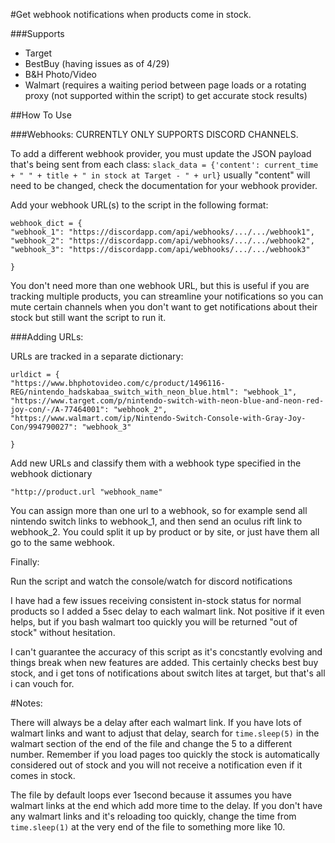 #Get webhook notifications when products come in stock. 

###Supports

- Target
- BestBuy (having issues as of 4/29)
- B&H Photo/Video
- Walmart (requires a waiting period between page loads or a rotating proxy (not supported within the script) to get accurate stock results)


##How To Use


###Webhooks:
CURRENTLY ONLY SUPPORTS DISCORD CHANNELS.

To add a different webhook provider, you must update the JSON payload that's being sent from each class: `slack_data = {'content': current_time + " " + title + " in stock at Target - " + url}` usually "content" will need to be changed, check the documentation for your webhook provider.

Add your webhook URL(s) to the script in the following format:
```
webhook_dict = {
"webhook_1": "https://discordapp.com/api/webhooks/.../.../webhook1",
"webhook_2": "https://discordapp.com/api/webhooks/.../.../webhook2",
"webhook_3": "https://discordapp.com/api/webhooks/.../.../webhook3"

}
```
You don't need more than one webhook URL, but this is useful if you are tracking multiple products, you can streamline your notifications so you can mute certain channels when you don't want to get notifications about their stock but still want the script to run it.


###Adding URLs:

URLs are tracked in a separate dictionary:

```
urldict = {
"https://www.bhphotovideo.com/c/product/1496116-REG/nintendo_hadskabaa_switch_with_neon_blue.html": "webhook_1",
"https://www.target.com/p/nintendo-switch-with-neon-blue-and-neon-red-joy-con/-/A-77464001": "webhook_2",
"https://www.walmart.com/ip/Nintendo-Switch-Console-with-Gray-Joy-Con/994790027": "webhook_3"

}
```

Add new URLs and classify them with a webhook type specified in the webhook dictionary

`"http://product.url "webhook_name"`

You can assign more than one url to a webhook, so for example send all nintendo switch links to webhook_1, and then send an oculus rift link to webhook_2. You could split it up by product or by site, or just have them all go to the same webhook.


Finally:

Run the script and watch the console/watch for discord notifications


I have had a few issues receiving consistent in-stock status for normal products so I added a 5sec delay to each walmart link. Not positive if it even helps, but if you bash walmart too quickly you will be returned "out of stock" without hesitation.

I can't guarantee the accuracy of this script as it's concstantly evolving and things break when new features are added. This certainly checks best buy stock, and i get tons of notifications about switch lites at target, but that's all i can vouch for.


#Notes:

There will always be a delay after each walmart link. If you have lots of walmart links and want to adjust that delay, search for `time.sleep(5)` in the walmart section of the end of the file and change the 5 to a different number. Remember if you load pages too quickly the stock is automatically considered out of stock and you will not receive a notification even if it comes in stock. 


The file by default loops ever 1second because it assumes you have walmart links at the end which add more time to the delay. If you don't have any walmart links and it's reloading too quickly, change the time from `time.sleep(1)` at the very end of the file to something more like 10. 